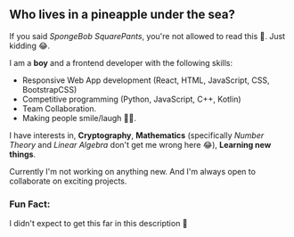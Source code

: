 ## Who lives in a pineapple under the sea?
If you said *SpongeBob SquarePants*, you're not allowed to read this 🧐. Just kidding 😂.

I am a **boy** and a frontend developer with the following skills:
- Responsive Web App development (React, HTML, JavaScript, CSS, BootstrapCSS)
- Competitive programming (Python, JavaScript, C++, Kotlin)
- Team Collaboration.
- Making people smile/laugh 🙂😎.

I have interests in, **Cryptography**, **Mathematics** (specifically *Number Theory* and *Linear Algebra* don't get me wrong here 😂), **Learning new things**.

Currently I'm not working on anything new. And I'm always open to collaborate on exciting projects.

### Fun Fact:
   I didn't expect to get this far in this description 🥲
<!--
**IghaloGenesisOsasenaga/IghaloGenesisOsasenaga** is a ✨ _special_ ✨ repository because its `README.md` (this file) appears on your GitHub profile.

Here are some ideas to get you started:

- 🔭 I’m currently working on ...
- 🌱 I’m currently learning ...
- 👯 I’m looking to collaborate on ...
- 🤔 I’m looking for help with ...
- 💬 Ask me about ...
- 📫 How to reach me: ...
- 😄 Pronouns: ...
- ⚡ Fun fact: ...
-->
